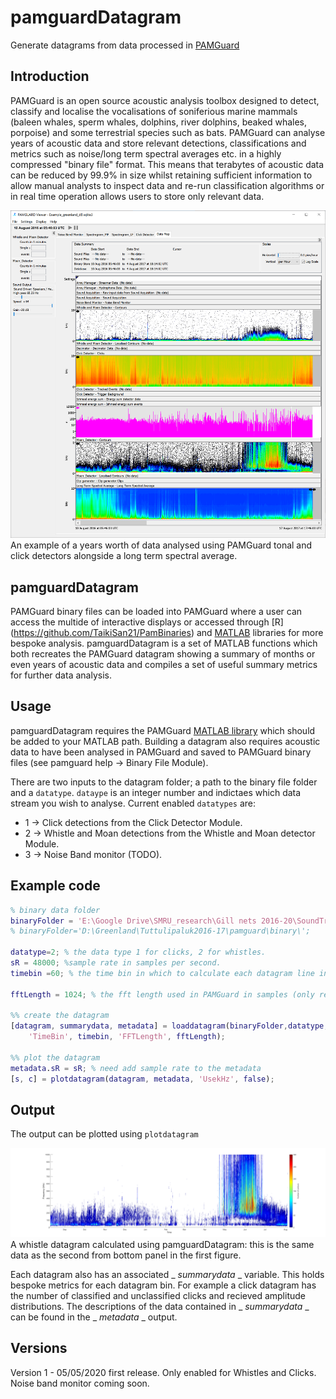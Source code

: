 # pamguardDatagram

Generate datagrams from data processed in [PAMGuard](www.pamguard.org)

## Introduction 
PAMGuard is an open source acoustic analysis toolbox designed to detect, classify and localise the vocalisations of soniferious marine mammals (baleen whales, sperm whales, dolphins, river dolphins, beaked whales, porpoise) and some terrestrial species such as bats. PAMGuard can analyse years of acoustic data and store relevant detections, classifications and metrics such as noise/long term spectral averages etc. in a highly compressed "binary file" format. This means that terabytes of acoustic data can be reduced by 99.9% in size whilst retaining sufficient information to allow manual analysts to inspect data and re-run classification algorithms or in real time operation allows users to store only relevant data. 

<center><img src="resources/pgdatagram_example.png" width="1024"></center>
An example of a years worth of data analysed using PAMGuard tonal and click detectors alongside a long term spectral average. 

## pamguardDatagram
PAMGuard binary files can be loaded into PAMGuard where a user can access the multide of interactive displays or accessed through [R] (https://github.com/TaikiSan21/PamBinaries) and [MATLAB](https://sourceforge.net/projects/pamguard/files/Matlab/) libraries for more bespoke analysis. pamguardDatagram is a set of MATLAB functions which both recreates the PAMGuard datagram showing a summary of months or even years of acoustic data and compiles a set of useful summary metrics for further data analysis. 

## Usage
pamguardDatagram requires the PAMGuard [MATLAB library](https://sourceforge.net/projects/pamguard/files/Matlab/) which should be added to your MATLAB path. Building a datagram also requires acoustic data to have been analysed in PAMGuard and saved to PAMGuard binary files (see pamguard help -> Binary File Module). 

There are two inputs to the datagram folder; a path to the binary file folder and a ```datatype```. ```dataype``` is an integer number and indictaes which data stream you wish to analyse. Current enabled ```datatypes``` are:

- 1 -> Click detections from the Click Detector Module.
- 2 -> Whistle and Moan detections from the Whistle and Moan detector Module. 
- 3 -> Noise Band monitor (TODO).

## Example code 

```Matlab
% binary data folder
binaryFolder = 'E:\Google Drive\SMRU_research\Gill nets 2016-20\SoundTrap_4c\20191114_Cornwall_AK627_H3\67170312\Binary\';
% binaryFolder='D:\Greenland\Tuttulipaluk2016-17\pamguard\binary\'; 

datatype=2; % the data type 1 for clicks, 2 for whistles. 
sR = 48000; %sample rate in samples per second. 
timebin =60; % the time bin in which to calculate each datagram line in seconds. 

fftLength = 1024; % the fft length used in PAMGuard in samples (only required for whistles)

%% create the datagram
[datagram, summarydata, metadata] = loaddatagram(binaryFolder,datatype,...
    'TimeBin', timebin, 'FFTLength', fftLength);

%% plot the datagram
metadata.sR = sR; % need add sample rate to the metadata
[s, c] = plotdatagram(datagram, metadata, 'UsekHz', false); 
```

## Output
The output can be plotted using ```plotdatagram```

<center><img src="resources/pgdatagram_example2.png" width="1024"></center>
A whistle datagram calculated using pamguardDatagram: this is the same data as the second from bottom panel in the first figure. 

Each datagram also has an associated _ _summarydata_ _ variable. This holds bespoke metrics for each datagram bin. For example a click datagram has the number of classified and unclassified clicks and recieved amplitude distributions. The descriptions of the data contained in _ _summarydata_ _ can be found in the _ _metadata_ _ output. 

## Versions
Version 1 - 05/05/2020 first release. Only enabled for Whistles and Clicks. Noise band monitor coming soon. 
